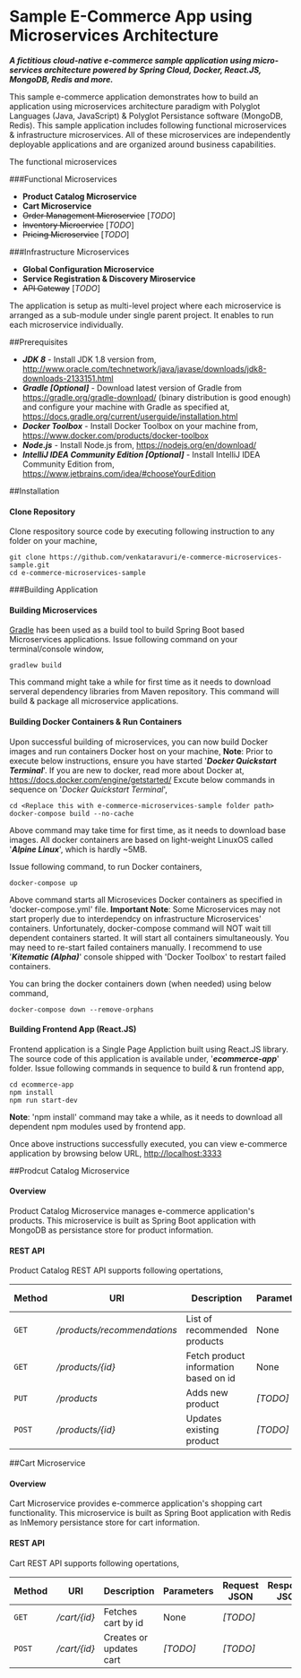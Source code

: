 # Sample E-Commerce App using Microservices Architecture
**_A fictitious cloud-native e-commerce sample application using micro-services architecture powered by Spring Cloud, Docker, React.JS, MongoDB, Redis and more._**

This sample e-commerce application demonstrates how to build an application using microservices architecture paradigm with Polyglot Languages (Java, JavaScript) & Polyglot Persistance software (MongoDB, Redis). This sample application includes following functional microservices & infrastructure microservices. All of these microservices are independently deployable applications and are organized around business capabilities.

The functional microservices 

###Functional Microservices
* **Product Catalog Microservice**
* **Cart Microservice**
* ~~Order Management Microservice~~ [_TODO_]
* ~~Inventory Microervice~~ [_TODO_]
* ~~Pricing Microservice~~ [_TODO_]

###Infrastructure Microservices
* **Global Configuration Microservice**
* **Service Registration & Discovery Miroservice**
* ~~API Gateway~~ [_TODO_]

The application is setup as multi-level project where each microservice is arranged as a sub-module under single parent project. It enables to run each microservice individually.

##Prerequisites
* **_JDK 8_** - Install JDK 1.8 version from, http://www.oracle.com/technetwork/java/javase/downloads/jdk8-downloads-2133151.html
* **_Gradle [Optional]_** - Download latest version of Gradle from https://gradle.org/gradle-download/ (binary distribution is good enough) and configure your machine with Gradle as specified at, https://docs.gradle.org/current/userguide/installation.html
* **_Docker Toolbox_** - Install Docker Toolbox on your machine from, https://www.docker.com/products/docker-toolbox
* **_Node.js_** - Install Node.js from, https://nodejs.org/en/download/
* **_IntelliJ IDEA Community Edition [Optional]_** - Install IntelliJ IDEA Community Edition from, https://www.jetbrains.com/idea/#chooseYourEdition

##Installation
#### Clone Repository
Clone respository source code by executing following instruction to any folder on your machine,
```
git clone https://github.com/venkataravuri/e-commerce-microservices-sample.git
cd e-commerce-microservices-sample
```
###Building Application
#### Building Microservices
[Gradle](https://gradle.org/getting-started-gradle/) has been used as a build tool to build Spring Boot based Microservices applications. Issue following command on your terminal/console window,
```
gradlew build
```
This command might take a while for first time as it needs to download serveral dependency libraries from Maven repository. This command will build & package all microservice applications.
#### Building Docker Containers & Run Containers
Upon successful building of microservices, you can now build Docker images and run containers Docker host on your machine,
**Note**: Prior to execute below instructions, ensure you have started '**_Docker Quickstart Terminal_**'. If you are new to docker, read more about Docker at, https://docs.docker.com/engine/getstarted/
Excute below commands in sequence on '_Docker Quickstart Terminal_',
```
cd <Replace this with e-commerce-microservices-sample folder path>
docker-compose build --no-cache
```
Above command may take time for first time, as it needs to download base images. All docker containers are based on light-weight LinuxOS called '**_Alpine Linux_**', which is hardly ~5MB. 

Issue following command, to run Docker containers,
```
docker-compose up
```
Above command starts all Microsevices Docker containers as specified in 'docker-compose.yml' file. 
**Important Note**: Some Microservices may not start properly due to interdependcy on infrastructure Microservices' containers. Unfortunately, docker-compose command will NOT wait till dependent containers started. It will start all containers simultaneously. You may need to re-start failed containers manually. I recommend to use '**_Kitematic (Alpha)_**' console shipped with 'Docker Toolbox' to restart failed containers.

You can bring the docker containers down (when needed) using below command,
```
docker-compose down --remove-orphans
```
#### Building Frontend App (React.JS)
Frontend application is a Single Page Appliction built using React.JS library. The source code of this application is available under, '**_ecommerce-app_**' folder. 
Issue following commands in sequence to build & run frontend app,
```
cd ecommerce-app
npm install
npm run start-dev
```
**Note**: 'npm install' command may take a while, as it needs to download all dependent npm modules used by frontend app.

Once above instructions successfully executed, you can view e-commerce application by browsing below URL,
[http://localhost:3333](http://localhost:3333)

##Prodcut Catalog Microservice
#### Overview
Product Catalog Microservice manages e-commerce application's products. This microservice is built as Spring Boot application with MongoDB as persistance store for product information.

#### REST API
Product Catalog REST API supports following opertations,

Method | URI | Description | Parameters | Request JSON | Response JSON
--- | --- | --- | --- | --- | ---
`GET` | */products/recommendations* | List of recommended products | None | _[TODO]_ |
`GET` | */products/{id}* | Fetch product information based on id | None | _[TODO]_ |
`PUT` | */products* | Adds new product | _[TODO]_ | _[TODO]_ |
`POST` | */products/{id}* | Updates existing product | _[TODO]_ | _[TODO]_ |

##Cart Microservice
#### Overview
Cart Microservice provides e-commerce application's shopping cart functionality. This microservice is built as Spring Boot application with Redis as InMemory persistance store for cart information.

#### REST API
Cart REST API supports following opertations,

Method | URI | Description | Parameters | Request JSON | Response JSON
--- | --- | --- | --- | --- | ---
`GET` | */cart/{id}* | Fetches cart by id | None | _[TODO]_ |
`POST` | */cart/{id}* | Creates or updates cart | _[TODO]_ | _[TODO]_ |

